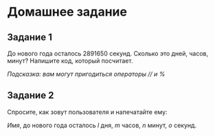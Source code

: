 # Домашнее задание

## Задание 1
До нового года осталось 2891650 секунд. Сколько это дней, часов, минут? Напишите код, который посчитает.

*Подсказка: вам могут пригодиться операторы // и %*

## Задание 2

Спросите, как зовут пользователя и напечатайте ему:

*Имя*, до нового года осталось *l* дня, *m* часов, *n* минут, *o* секунд.

